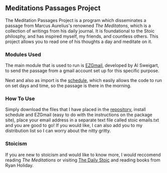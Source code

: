 ## Meditations Passages Project
The Meditation Passages Project is a program which disseminates a passage from Marcus Aurelius's renowned _The Meditatons_, which is a collection of writings from his daily journal. It is foundational to the Stoic philosphy, and has inspired myself, my friends, and countless others. This project allows you to read one of his thoughts a day and meditate on it.

### Modules Used
The main module that is used to run is [EZGmail](https://pypi.org/project/EZGmail/), developed by Al Sweigart, to send the passage from a gmail account set up for this specific purpose.

Next and also as import is the [schedule](https://pypi.org/project/schedule/), which easily allows the code to run on set days and time, so the passage is there in the morning.

### How To Use
Simply download the files that I have placed in the [repository](https://github.com/raiavincent/Meditations-Project), install schedule and EZGmail (easy to do with the instructions on the package site), place your email address in a separate text file called stoic emails.txt and you are good to go! If you would like, I can also add you to my distribution list so I can worry about the nitty gritty.

### Stoicism
If you are new to stoicism and would like to know more, I would reccomend reading _The Meditations_ or visiting [The Daily Stoic](https://dailystoic.com/) and reading books from Ryan Holiday.
